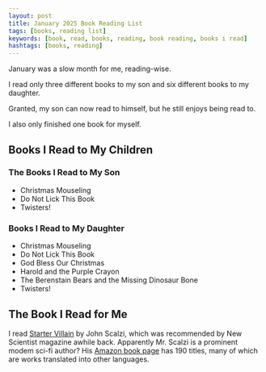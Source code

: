 ```yaml
---
layout: post
title: January 2025 Book Reading List
tags: [books, reading list]
keywords: [book, read, books, reading, book reading, books i read]
hashtags: [books, reading]
---
```


January was a slow month for me, reading-wise.

I read only three different books to my son and six different books to my daughter.

Granted, my son can now read to himself, but he still enjoys being read to.

I also only finished one book for myself.

## Books I Read to My Children

### The Books I Read to My Son

* Christmas Mouseling
* Do Not Lick This Book
* Twisters!

### Books I Read to My Daughter

* Christmas Mouseling
* Do Not Lick This Book
* God Bless Our Christmas
* Harold and the Purple Crayon
* The Berenstain Bears and the Missing Dinosaur Bone
* Twisters!

## The Book I Read for Me

I read [Starter Villain](https://www.amazon.com/Starter-Villain-John-Scalzi/dp/1250879396/?tag=hendrixjoseph-20) by John Scalzi, which was recommended by New Scientist magazine awhile back. Apparently Mr. Scalzi is a prominent modem sci-fi author? His [Amazon book page](https://www.amazon.com/stores/author/B001IGJOCA/allbooks?tag=hendrixjoseph-20) has 190 titles, many of which are works translated into other languages.
